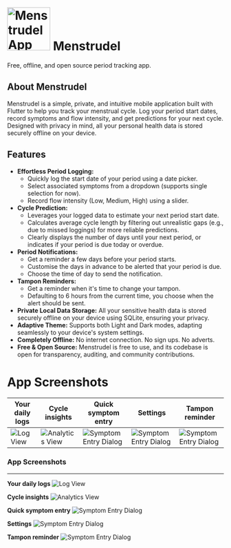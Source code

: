 # <img src="icon/Menstrudle_cropped.png" alt="Menstrudel App Icon" width="100"> Menstrudel 

Free, offline, and open source period tracking app.

## About Menstrudel

Menstrudel is a simple, private, and intuitive mobile application built with Flutter to help you track your menstrual cycle. Log your period start dates, record symptoms and flow intensity, and get predictions for your next cycle. Designed with privacy in mind, all your personal health data is stored securely offline on your device.

## Features

* **Effortless Period Logging:**
    * Quickly log the start date of your period using a date picker.
    * Select associated symptoms from a dropdown (supports single selection for now).
    * Record flow intensity (Low, Medium, High) using a slider.
* **Cycle Prediction:**
    * Leverages your logged data to estimate your next period start date.
    * Calculates average cycle length by filtering out unrealistic gaps (e.g., due to missed loggings) for more reliable predictions.
    * Clearly displays the number of days until your next period, or indicates if your period is due today or overdue.
* **Period Notifications:**
    * Get a reminder a few days before your period starts.
    * Customise the days in advance to be alerted that your period is due.
    * Choose the time of day to send the notification.
* **Tampon Reminders:**
    * Get a reminder when it's time to change your tampon.
    * Defaulting to 6 hours from the current time, you choose when the alert should be sent.
* **Private Local Data Storage:** All your sensitive health data is stored securely offline on your device using SQLite, ensuring your privacy.
* **Adaptive Theme:** Supports both Light and Dark modes, adapting seamlessly to your device's system settings.
* **Completely Offline:** No internet connection. No sign ups. No adverts.
* **Free & Open Source:** Menstrudel is free to use, and its codebase is open for transparency, auditing, and community contributions.

# App Screenshots

| Your daily logs | Cycle insights | Quick symptom entry | Settings | Tampon reminder |
|--------------|--------------|--------------|--------------|--------------|
| ![Log View](screenshots/v2.0.0/android/home.png) | ![Analytics View](screenshots/v2.0.0/android/analytics.png) | ![Symptom Entry Dialog](screenshots/v2.0.0/android/log.png) | ![Symptom Entry Dialog](screenshots/v2.0.0/android/settings.png) | ![Symptom Entry Dialog](screenshots/v2.0.0/android/reminder.png) |

### App Screenshots
---
**Your daily logs**
![Log View](screenshots/v2.0.0/android/home.png)

**Cycle insights**
![Analytics View](screenshots/v2.0.0/android/analytics.png)

**Quick symptom entry**
![Symptom Entry Dialog](screenshots/v2.0.0/android/log.png)

**Settings**
![Symptom Entry Dialog](screenshots/v2.0.0/android/settings.png)

**Tampon reminder**
![Symptom Entry Dialog](screenshots/v2.0.0/android/reminder.png)
